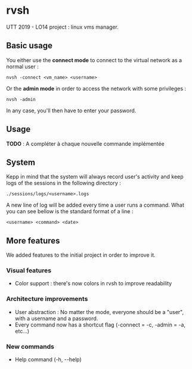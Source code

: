 # rvsh

UTT 2019 - LO14 project : linux vms manager.

## Basic usage

You either use the **connect mode** to connect to the virtual network as a normal user :

```shell
nvsh -connect <vm_name> <username>
```
Or the **admin mode** in order to access the network with some privileges :

```shell
nvsh -admin
```

In any case, you'll then have to enter your password.

## Usage

**TODO** : A compléter à chaque nouvelle commande implémentée

## System

Kepp in mind that the system will always record user's activity and keep logs of the sessions in the following directory :

```shell
./sessions/logs/<username>.logs
```

A new line of log will be added every time a user runs a command. What you can see bellow is the standard format of a line :

```shell
<username> <command> <date>
```

## More features

We added features to the initial project in order to improve it.

### Visual features
* Color support : there's now colors in rvsh to improve readability

### Architecture improvements
* User abstraction : No matter the mode, everyone should be a "user", with a username and a password.
* Every command now has a shortcut flag (-connect = -c, -admin = -a, etc...)

### New commands
* Help command (-h, --help)